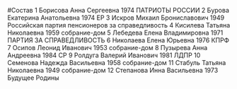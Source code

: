 #Состав
1 Борисова Анна Сергеевна 1974 ПАТРИОТЫ РОССИИ
2 Бурова Екатерина Анатольевна 1974 ЕР
3 Искров Михаил Брониславович 1949 Российская партия пенсионеров за справедливость
4 Кисилева Татьяна Николаевна 1959 собрание-дом
5 Лебедева Елена Владимировна 1971 ПАРТИЯ ЗА СПРАВЕДЛИВОСТЬ
6 Николаева Елена Юрьевна 1976 КПРФ
7 Осипов Леонид Иванович 1953 собрание-дом
8 Пузырева Анна Андреевна 1984 СР
9 Ролдуга Валерий Иванович 1981 ЛДПР
10 Семенова Надежда Васильевна 1958 собрание-дом
11 Стабуль Татьяна Николаевна 1949 собрание-дом
12 Степанова Инна Васильевна 1973 Будущее Родины
